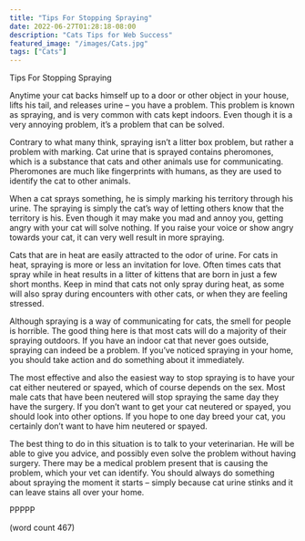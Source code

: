 ```yaml
---
title: "Tips For Stopping Spraying"
date: 2022-06-27T01:28:18-08:00
description: "Cats Tips for Web Success"
featured_image: "/images/Cats.jpg"
tags: ["Cats"]
---
```


Tips For Stopping Spraying

Anytime your cat backs himself up to a door or other object in your house, lifts his tail, and releases urine – you have a problem.  This problem is known as spraying, and is very common with cats kept indoors.  Even though it is a very annoying problem, it’s a problem that can be solved.  

Contrary to what many think, spraying isn’t a litter box problem, but rather a problem with marking.  Cat urine that is sprayed contains pheromones, which is a substance that cats and other animals use for communicating.  Pheromones are much like fingerprints with humans, as they are used to identify the cat to other animals.

When a cat sprays something, he is simply marking his territory through his urine.  The spraying is simply the cat’s way of letting others know that the territory is his.  Even though it may make you mad and annoy you, getting angry with your cat will solve nothing.  If you raise your voice or show angry towards your cat, it can very well result in more spraying.

Cats that are in heat are easily attracted to the odor of urine.  For cats in heat, spraying is more or less an invitation for love.  Often times cats that spray while in heat results in a litter of kittens that are born in just a few short months.  Keep in mind that cats not only spray during heat, as some will also spray during encounters with other cats, or when they are feeling stressed.

Although spraying is a way of communicating for cats, the smell for people is horrible.  The good thing here is that most cats will do a majority of their spraying outdoors.  If you have an indoor cat that never goes outside, spraying can indeed be a problem.  If you’ve noticed spraying in your home, you should take action and do something about it immediately.

The most effective and also the easiest way to stop spraying is to have your cat either neutered or spayed, which of course depends on the sex.  Most male cats that have been neutered will stop spraying the same day they have the surgery. If you don’t want to get your cat neutered or spayed, you should look into other options.  If you hope to one day breed your cat, you certainly don’t want to have him neutered or spayed.

The best thing to do in this situation is to talk to your veterinarian.  He will be able to give you advice, and possibly even solve the problem without having surgery.  There may be a medical problem present that is causing the problem, which your vet can identify.  You should always do something about spraying the moment it starts – simply because cat urine stinks and it can leave stains all over your home.

PPPPP

(word count 467)
